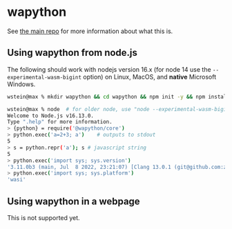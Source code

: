 # wapython

See [the main repo](https://github.com/sagemathinc/wapython/blob/main/README.md) for more information about what this is.

## Using wapython from node.js

The following should work with nodejs version 16.x (for node 14 use the `--experimental-wasm-bigint` option) on Linux, MacOS, and **native** Microsoft Windows.

```sh
wstein@max % mkdir wapython && cd wapython && npm init -y && npm install @wapython/core

wstein@max % node  # for older node, use "node --experimental-wasm-bigint"
Welcome to Node.js v16.13.0.
Type ".help" for more information.
> {python} = require('@wapython/core')
> python.exec('a=2+3; a')    # outputs to stdout
5
> s = python.repr('a'); s # javascript string
5
> python.exec('import sys; sys.version')
'3.11.0b3 (main, Jul  8 2022, 23:21:07) [Clang 13.0.1 (git@github.com:ziglang/zig-bootstrap.git 81f0e6c5b902ead84753490d'
> python.exec('import sys; sys.platform')
'wasi'
```

## Using wapython in a webpage

This is not supported yet.

